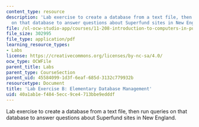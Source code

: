 ```yaml
---
content_type: resource
description: 'Lab exercise to create a database from a text file, then run queries
  on that database to answer questions about Superfund sites in New England. '
file: /ol-ocw-studio-app/courses/11-208-introduction-to-computers-in-public-management-ii-january-iap-2002/40a1ab1ef4845ecc9ce4713bbe9edddf_notes02.pdf
file_size: 302995
file_type: application/pdf
learning_resource_types:
- Labs
license: https://creativecommons.org/licenses/by-nc-sa/4.0/
ocw_type: OCWFile
parent_title: Labs
parent_type: CourseSection
parent_uid: 45584099-1d3f-6eaf-685d-3132c779932b
resourcetype: Document
title: 'Lab Exercise B: Elementary Database Management'
uid: 40a1ab1e-f484-5ecc-9ce4-713bbe9edddf
---
```

Lab exercise to create a database from a text file, then run queries on that database to answer questions about Superfund sites in New England. 